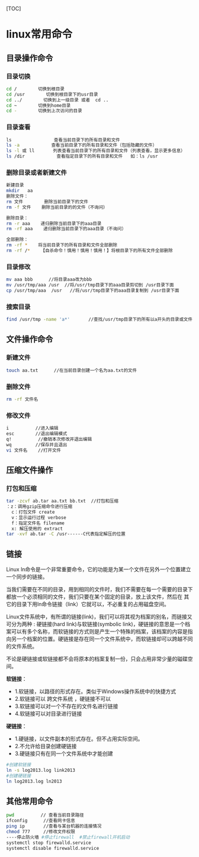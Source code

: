 [TOC]

# linux常用命令

## 目录操作命令

### 目录切换 

```sh
cd /        切换到根目录
cd /usr        切换到根目录下的usr目录
cd ../        切换到上一级目录 或者  cd ..
cd ~        切换到home目录
cd -        切换到上次访问的目录
```

### 目录查看

```sh
ls                查看当前目录下的所有目录和文件
ls -a            查看当前目录下的所有目录和文件（包括隐藏的文件）
ls -l 或 ll       列表查看当前目录下的所有目录和文件（列表查看，显示更多信息）
ls /dir            查看指定目录下的所有目录和文件   如：ls /usr
```

### 删除目录或者新建文件

```sh
新建目录
mkdir   aa  
删除文件：
rm 文件        删除当前目录下的文件
rm -f 文件    删除当前目录的的文件（不询问）

删除目录：
rm -r aaa    递归删除当前目录下的aaa目录
rm -rf aaa    递归删除当前目录下的aaa目录（不询问）

全部删除：
rm -rf *    将当前目录下的所有目录和文件全部删除
rm -rf /*    【自杀命令！慎用！慎用！慎用！】将根目录下的所有文件全部删除
```

### 目录修改

```sh
mv aaa bbb      //将目录aaa改为bbb
mv /usr/tmp/aaa /usr  //将/usr/tmp目录下的aaa目录剪切到 /usr目录下面
cp /usr/tmp/aaa  /usr   //将/usr/tmp目录下的aaa目录复制到 /usr目录下面 
```

### 搜索目录

```sh
find /usr/tmp -name 'a*'       //查找/usr/tmp目录下的所有以a开头的目录或文件
```

## 文件操作命令

### 新建文件

```sh
touch aa.txt      //在当前目录创建一个名为aa.txt的文件   
```

### 删除文件

```sh
rm -rf 文件名
```

### 修改文件

```sh
i          //进入编辑
esc        //退出编辑模式
q!          //撤销本次修改并退出编辑
wq         //保存并且退出
vi 文件名    //打开文件
```

## 压缩文件操作

### 打包和压缩

```sh
tar -zcvf ab.tar aa.txt bb.txt  //打包和压缩
：z：调用gzip压缩命令进行压缩
  c：打包文件 create
  v：显示运行过程 verbose
  f：指定文件名 filename
  x: 解压使用的 extract
tar -xvf ab.tar -C /usr------C代表指定解压的位置
```

## 链接

Linux ln命令是一个非常重要命令，它的功能是为某一个文件在另外一个位置建立一个同步的链接。

当我们需要在不同的目录，用到相同的文件时，我们不需要在每一个需要的目录下都放一个必须相同的文件，我们只要在某个固定的目录，放上该文件，然后在 其它的目录下用ln命令链接（link）它就可以，不必重复的占用磁盘空间。

Linux文件系统中，有所谓的链接(link)，我们可以将其视为档案的别名，而链接又可分为两种 : 硬链接(hard link)与软链接(symbolic link)，硬链接的意思是一个档案可以有多个名称，而软链接的方式则是产生一个特殊的档案，该档案的内容是指向另一个档案的位置。硬链接是存在同一个文件系统中，而软链接却可以跨越不同的文件系统。

不论是硬链接或软链接都不会将原本的档案复制一份，只会占用非常少量的磁碟空间。

**软链接**：

- 1.软链接，以路径的形式存在。类似于Windows操作系统中的快捷方式
- 2.软链接可以 跨文件系统 ，硬链接不可以
- 3.软链接可以对一个不存在的文件名进行链接
- 4.软链接可以对目录进行链接

**硬链接**：

- 1.硬链接，以文件副本的形式存在。但不占用实际空间。
- 2.不允许给目录创建硬链接
- 3.硬链接只有在同一个文件系统中才能创建

```sh
#创建软链接
ln -s log2013.log link2013
#创建硬链接
ln log2013.log ln2013
```



## 其他常用命令

```sh
pwd          // 查看当前目录路径
ifconfig      //查看网卡信息
ping ip       //查看与某台机器的连接情况
chmod 777     //修改文件权限
----停止防火墙 #停止firewall  #禁止firewall开机启动
systemctl stop firewalld.service 
systemctl disable firewalld.service
```

